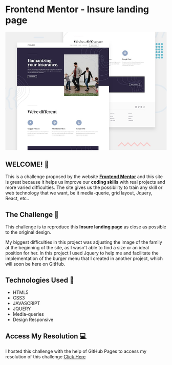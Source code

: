 # Frontend Mentor - Insure landing page

![Design preview for the Insure landing page coding challenge](/assets/design/desktop-preview.jpg)

## WELCOME! 👋

This is a challenge proposed by the website **[Frontend Mentor](https://www.frontendmentor.io)** and this site is great because it helps us improve our **coding skills** with real projects and more varied difficulties. The site gives us the possibility to train any skill or web technology that we want, be it media-querie, grid layout, Jquery, React, etc..

## The Challenge 🎯

This challenge is to reproduce this **Insure landing page** as close as possible to the original design.

My biggest difficulties in this project was adjusting the image of the family at the beginning of the site, as I wasn't able to find a size or an ideal position for her. In this project I used Jquery to help me and facilitate the implementation of the burger menu that I created in another project, which will soon be here on GitHub.

## Technologies Used 🧩

* HTML5
* CSS3
* JAVASCRIPT
* JQUERY
* Media-queries
* Design Responsive

## Access My Resolution 💻

  I hosted this challenge with the help of GitHub Pages to access my resolution of this challenge [Click Here](https://samueloliveiraa.github.io/insure-landing-page-master/)

